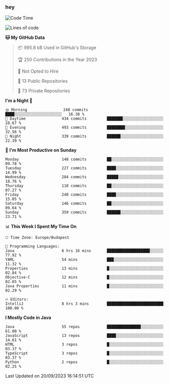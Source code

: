 ### hey

<!--START_SECTION:waka-->
![Code Time](http://img.shields.io/badge/Code%20Time-968%20hrs%2051%20mins-blue)

![Lines of code](https://img.shields.io/badge/From%20Hello%20World%20I%27ve%20Written-1.1%20million%20lines%20of%20code-blue)

**🐱 My GitHub Data** 

> 📦 995.8 kB Used in GitHub's Storage 
 > 
> 🏆 250 Contributions in the Year 2023
 > 
> 🚫 Not Opted to Hire
 > 
> 📜 13 Public Repositories 
 > 
> 🔑 73 Private Repositories 
 > 
**I'm a Night 🦉** 

```text
🌞 Morning                248 commits         ████░░░░░░░░░░░░░░░░░░░░░   16.38 % 
🌆 Daytime                434 commits         ███████░░░░░░░░░░░░░░░░░░   28.67 % 
🌃 Evening                493 commits         ████████░░░░░░░░░░░░░░░░░   32.56 % 
🌙 Night                  339 commits         ██████░░░░░░░░░░░░░░░░░░░   22.39 % 
```
📅 **I'm Most Productive on Sunday** 

```text
Monday                   148 commits         ██░░░░░░░░░░░░░░░░░░░░░░░   09.78 % 
Tuesday                  227 commits         ████░░░░░░░░░░░░░░░░░░░░░   14.99 % 
Wednesday                284 commits         █████░░░░░░░░░░░░░░░░░░░░   18.76 % 
Thursday                 110 commits         ██░░░░░░░░░░░░░░░░░░░░░░░   07.27 % 
Friday                   240 commits         ████░░░░░░░░░░░░░░░░░░░░░   15.85 % 
Saturday                 146 commits         ██░░░░░░░░░░░░░░░░░░░░░░░   09.64 % 
Sunday                   359 commits         ██████░░░░░░░░░░░░░░░░░░░   23.71 % 
```


📊 **This Week I Spent My Time On** 

```text
🕑︎ Time Zone: Europe/Budapest

💬 Programming Languages: 
Java                     6 hrs 16 mins       ███████████████████░░░░░░   77.92 % 
YAML                     54 mins             ███░░░░░░░░░░░░░░░░░░░░░░   11.32 % 
Properties               13 mins             █░░░░░░░░░░░░░░░░░░░░░░░░   02.84 % 
Objective-C              12 mins             █░░░░░░░░░░░░░░░░░░░░░░░░   02.65 % 
Java Properties          11 mins             █░░░░░░░░░░░░░░░░░░░░░░░░   02.29 % 

🔥 Editors: 
IntelliJ                 8 hrs 3 mins        █████████████████████████   100.00 % 
```

**I Mostly Code in Java** 

```text
Java                     55 repos            ███████████████░░░░░░░░░░   61.80 % 
JavaScript               13 repos            ████░░░░░░░░░░░░░░░░░░░░░   14.61 % 
HTML                     3 repos             █░░░░░░░░░░░░░░░░░░░░░░░░   03.37 % 
TypeScript               3 repos             █░░░░░░░░░░░░░░░░░░░░░░░░   03.37 % 
Python                   2 repos             █░░░░░░░░░░░░░░░░░░░░░░░░   02.25 % 
```




 Last Updated on 20/09/2023 16:14:51 UTC
<!--END_SECTION:waka-->
